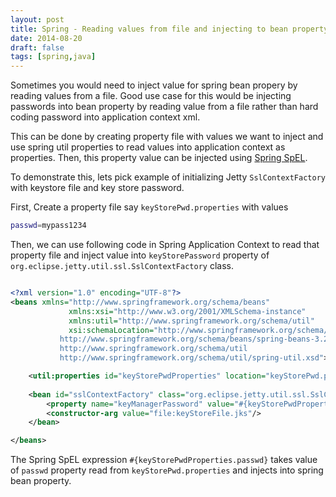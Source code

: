 ```yaml
---
layout: post
title: Spring - Reading values from file and injecting to bean property using SPEL
date: 2014-08-20
draft: false
tags: [spring,java]
---
```


Sometimes you would need to inject value for spring bean propery by reading values from a file. Good use case for this would be injecting passwords into bean property by reading value from a file rather than hard coding password into application context xml.

This can be done by creating property file with values we want to inject and use spring util properties to read values into application context as properties. Then, this property value can be injected using [Spring SpEL](http://docs.spring.io/spring/docs/current/spring-framework-reference/html/expressions.html).

To demonstrate this, lets pick example of initializing Jetty `SslContextFactory` with keystore file and key store password.

First, Create a property file say `keyStorePwd.properties` with values

```sh
passwd=mypass1234

```

Then, we can use following code in Spring Application Context to read that property file and inject value into `keyStorePassword` property of `org.eclipse.jetty.util.ssl.SslContextFactory` class.


```xml

<?xml version="1.0" encoding="UTF-8"?>
<beans xmlns="http://www.springframework.org/schema/beans"
             xmlns:xsi="http://www.w3.org/2001/XMLSchema-instance"
             xmlns:util="http://www.springframework.org/schema/util"
             xsi:schemaLocation="http://www.springframework.org/schema/beans
           http://www.springframework.org/schema/beans/spring-beans-3.2.xsd
           http://www.springframework.org/schema/util
           http://www.springframework.org/schema/util/spring-util.xsd">

    <util:properties id="keyStorePwdProperties" location="keyStorePwd.properties" />
    
    <bean id="sslContextFactory" class="org.eclipse.jetty.util.ssl.SslContextFactory">
        <property name="keyManagerPassword" value="#{keyStorePwdProperties.passwd}"/> 
        <constructor-arg value="file:keyStoreFile.jks"/>
    </bean>

</beans>

```

The Spring SpEL expression `#{keyStorePwdProperties.passwd}` takes value of `passwd` property read from `keyStorePwd.properties` and injects into spring bean property.

